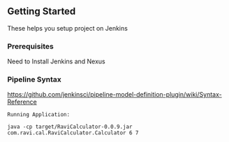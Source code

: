 ## Getting Started

These helps you setup project on Jenkins

### Prerequisites

Need to Install Jenkins and Nexus

### Pipeline Syntax

https://github.com/jenkinsci/pipeline-model-definition-plugin/wiki/Syntax-Reference

```
Running Application: 

java -cp target/RaviCalculator-0.0.9.jar com.ravi.cal.RaviCalculator.Calculator 6 7
```
